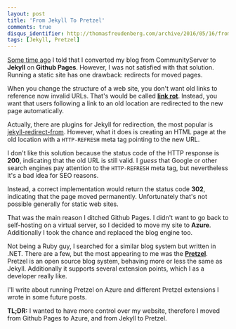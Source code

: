 ```yaml
---
layout: post
title: 'From Jekyll To Pretzel'
comments: true
disqus_identifier: http://thomasfreudenberg.com/archive/2016/05/16/from-jekyll-to-pretzel/
tags: [Jekyll, Pretzel]
---
```


[Some time ago](/archive/2015/12/31/first-stop-jekyll/) I told that I converted my blog
from CommunityServer to **Jekyll** on **Github Pages**. However, I was not satisfied with
that solution. Running a static site has one drawback: redirects for moved pages.

When you change the structure of a web site, you don't want old links to reference now
invalid URLs. That's would be called [**link rot**](https://en.wikipedia.org/wiki/Link_rot).
Instead, you want that users following a link to an old location are redirected to the
new page automatically.

Actually, there are plugins for Jekyll for redirection, the most popular is
[jekyll-redirect-from](https://github.com/jekyll/jekyll-redirect-from). However, what
it does is creating an HTML page at the old location with a `HTTP-REFRESH` meta tag
pointing to the new URL.

I don't like this solution because the status code of the HTTP response is **200**,
indicating that the old URL is still valid. I *guess* that Google or other search engines
pay attention to the `HTTP-REFRESH` meta tag, but nevertheless it's a bad idea for SEO
reasons.

Instead, a correct implementation would return the status code **302**, indicating that the
page moved permanently. Unfortunately that's not possible generally for static web sites.

That was the main reason I ditched Github Pages. I didn't want to go back to self-hosting
on a virtual server, so I decided to move my site to **Azure**. Additionally I took the
chance and replaced the blog engine too.

Not being a Ruby guy, I searched for a similar blog system but written in .NET. There are
a few, but the most appearing to me was the [**Pretzel**](https://github.com/Code52/pretzel).
Pretzel is an open source blog system, behaving more or less the same as Jekyll.
Additionally it supports several extension points, which I as a developer really like.

I'll write about running Pretzel on Azure and different Pretzel extensions I wrote in
some future posts.

**TL;DR:** I wanted to have more control over my website, therefore I moved from Github
Pages to Azure, and from Jekyll to Pretzel.
